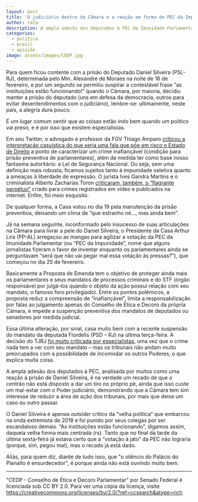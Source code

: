 ```yaml
---
layout: post
title: 'O judiciário dentro da Câmara e a reação em forma de PEC da Impunidade'
author: rafa
description: A ampla adesão dos deputados à PEC da Imunidade Parlamentar é um recado de que ninguém ali está disposto a dar um tiro no próprio pé.
categories:
  - política
  - brasil
  - opinião
image: assets/images/CEDP.jpg
---
```

Para quem ficou contente com a prisão do Deputado Daniel Silveira (PSL-RJ), determinada pelo Min. Alexandre de Moraes na noite de 16 de fevereiro, e por um segundo se permitiu suspirar a contestável frase “as instituições estão funcionando!” quando o Câmara, por maioria, decidiu manter a prisão do deputado (uns em defesa da democracia, outros para evitar desentendimentos com o judiciário), lembre-se: ultimamente, neste país, a alegria dura pouco.

É um lugar comum sentir que as coisas estão indo bem quando um político vai preso, e é por isso que existem especialistas.

Em seu Twitter, o advogado e professor da FGV Thiago Amparo [criticou a interpretação casuística do que seria uma fala que põe em risco o Estado de Direito](https://twitter.com/thiamparo/status/1361891447432183811) a ponto de caracterizar um crime inafiançável (condição para prisão preventiva de parlamentares), além da medida ter como base nosso fantasma autoritário: a Lei de Segurança Nacional. Ou seja, sem uma definição mais robusta, ficamos sujeitos tanto à impunidade seletiva quanto a ameaças à liberdade de expressão. O jurista Ives Gandra Martins e o criminalista Alberto Zacharias Toron [criticaram, também, o “flagrante perpétuo”](https://politica.estadao.com.br/noticias/geral,a-prisao-de-daniel-silveira-foi-correta-especialistas-discutem,70003625935) criado para crimes registrados em vídeo e publicados na internet. Enfim, foi meio esquisito.

De qualquer forma, a Casa votou no dia 19 pela manutenção da prisão preventiva, deixando um clima de “que estranho né..., mas ainda bem”.

Já na semana seguinte, inconformado pelo insucesso de suas articulações na Câmara para livrar a pele do Daniel Silveira, o Presidente da Casa Arthur Lira (PP-AL) arregaçou as mangas para agilizar a votação da PEC da Imunidade Parlamentar (ou “PEC da Impunidade”, nome que alguns jornalistas fizeram o favor de inventar enquanto os parlamentares ainda se perguntavam “será que não vai pegar mal essa votação às pressas?”), que começou no dia 25 de fevereiro.

Basicamente a Proposta de Emenda tem o objetivo de proteger ainda mais os parlamentares e seus mandatos de processos criminais e do STF (órgão responsável por julgá-los quando o objeto da ação possui relação com seu mandato, o famoso foro privilegiado). Entre os pontos polêmicos, a proposta reduz a compreensão de “inafiançável”, limita a responsabilização por falas ao julgamento apenas do Conselho de Ética e Decoro da própria Câmara, e impede a suspenção preventiva dos mandatos de deputados ou senadores por medida judicial.

Essa última alteração, por sinal, casa muito bem com a recente suspensão do mandato da deputada Flordelis (PSD – RJ) na última terça-feira. A decisão do TJRJ [foi muito criticada por especialistas](https://www1.folha.uol.com.br/poder/2021/02/justica-do-rio-afasta-do-cargo-a-deputada-flordelis-suspeita-de-mandar-matar-marido.shtml), uma vez que o crime nada tem a ver com seu mandato – mas os tribunais não andam muito preocupados com a possibilidade de incomodar os outros Poderes, o que explica muita coisa.

A ampla adesão dos deputados à PEC, analisada por muitos como uma reação à prisão de Daniel Silveira, é na verdade um recado de que o centrão não está disposto a dar um tiro no próprio pé, ainda que isso custe um mal-estar com o Poder judiciário, demonstrando que a Câmara tem sim interesse de reduzir a área de ação dos tribunais, por mais que deixe um caso ou outro passar.

O Daniel Silveira é apenas *outsider* crítico da “velha política” que embarcou na onda extremista de 2018 e foi punido por seus colegas por ser escandaloso demais. “As instituições estão funcionando”, digamos assim, daquela velha forma mais centrada (rs). Tanto que no final da tarde da última sexta-feira já estava certo que a “votação à jato” da PEC não lograria (porque, sim, pegou mal), mas o recado já está dado.

Aliás, para quem diz, diante de tudo isso, que "o silêncio do Palácio do Planalto é ensurdecedor", é porque ainda não está ouvindo muito bem.

---
"CEDP - Conselho de Ética e Decoro Parlamentar" por Senado Federal é licenciada sob CC BY 2.0. Para ver uma cópia da licença, visite https://creativecommons.org/licenses/by/2.0/?ref=ccsearch&atype=rich
